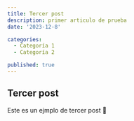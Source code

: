 ```yaml
---
title: Tercer post
description: primer articulo de prueba
date: '2023-12-8'

categories:
  - Categoría 1
  - Categoría 2

published: true
---
```


## Tercer post

Este es un ejmplo de tercer post 🫡
